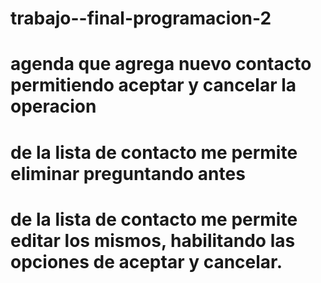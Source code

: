 # trabajo--final-programacion-2
# agenda que agrega nuevo contacto permitiendo aceptar y cancelar la operacion
# de la lista de contacto me permite eliminar preguntando antes
# de la lista de contacto me permite editar los mismos, habilitando las opciones de aceptar y cancelar.
